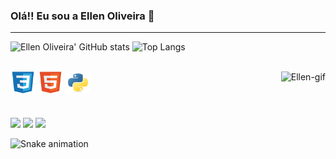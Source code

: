 ### Olá!! Eu sou a Ellen Oliveira 👋 
___
![Ellen Oliveira' GitHub stats](https://github-readme-stats.vercel.app/api?username=ellensolv&hide=stars&show_icons=true&theme=radical)
![Top Langs](https://github-readme-stats.vercel.app/api/top-langs/?username=ellensolv&size_weight=0.5&count_weight=0.5&theme=radical)

<div style="display: inline_block"><br>

  <img align="center" alt="Ellen-CSS" height="35" width="40" src="https://raw.githubusercontent.com/devicons/devicon/master/icons/css3/css3-original.svg">
  <img align="center" alt="Ellen-HTML" height="35" width="40" src="https://raw.githubusercontent.com/devicons/devicon/master/icons/html5/html5-original.svg">
  <img align="center" alt="Ellen-Python" height="35" width="40" src="https://raw.githubusercontent.com/devicons/devicon/master/icons/python/python-original.svg">
  <img align="right" alt="Ellen-gif" src="https://i.picasion.com/pic92/753059f7623484ec71acc20254ef41b2.gif"

</div>

#

<div>
  <a href="https://instagram.com/ellensolv" target="_blank"><img src="https://img.shields.io/badge/-Instagram-%23E4405F?style=for-the-badge&logo=instagram&logoColor=white" target="_blank"></a>
  <a href = "mailto:ellen.s.olv@gmail.com"><img src="https://img.shields.io/badge/-Gmail-%23333?style=for-the-badge&logo=gmail&logoColor=white" target="_blank"></a>
  <a href="https://www.linkedin.com/in/ellen-oliveira-42788228b/" target="_blank"><img src="https://img.shields.io/badge/-LinkedIn-%230077B5?style=for-the-badge&logo=linkedin&logoColor=white" target="_blank"></a>
</div>

  ![Snake animation](https://github.com/ellensolv/ellensolv/blob/output/github-contribution-grid-snake.svg)

  
